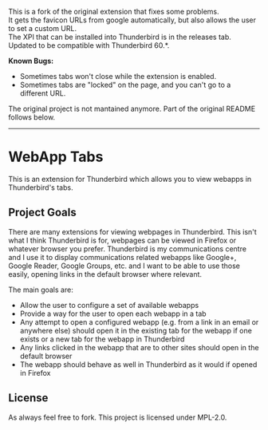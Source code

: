 This is a fork of the original extension that fixes some problems.  
It gets the favicon URLs from google automatically, but also allows the user to set a custom URL.  
The XPI that can be installed into Thunderbird is in the releases tab.
Updated to be compatible with Thunderbird 60.*.

**Known Bugs:**
- Sometimes tabs won't close while the extension is enabled.
- Sometimes tabs are "locked" on the page, and you can't go to a different URL.

The original project is not mantained anymore. Part of the original README follows below.

---

WebApp Tabs
===========

This is an extension for Thunderbird which allows you to view webapps in
Thunderbird's tabs.

Project Goals
-------------

There are many extensions for viewing webpages in Thunderbird. This isn't what
I think Thunderbird is for, webpages can be viewed in Firefox or whatever
browser you prefer. Thunderbird is my communications centre and I use it to
display communications related webapps like Google+, Google Reader,
Google Groups, etc. and I want to be able to use those easily, opening links in
the default browser where relevant.

The main goals are:

* Allow the user to configure a set of available webapps
* Provide a way for the user to open each webapp in a tab
* Any attempt to open a configured webapp (e.g. from a link in an email or
  anywhere else) should open it in the existing tab for the webapp if one exists
  or a new tab for the webapp in Thunderbird
* Any links clicked in the webapp that are to other sites should open in the
  default browser
* The webapp should behave as well in Thunderbird as it would if opened in
  Firefox

License
------------

As always feel free to fork. This project is licensed under MPL-2.0.
